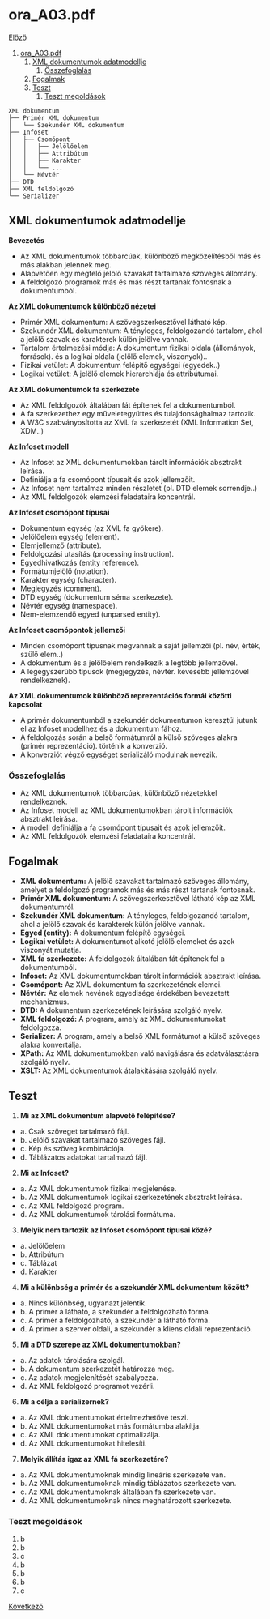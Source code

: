 # ora_A03.pdf

[Előző](2.md)

1. [ora\_A03.pdf](#ora_a03pdf)
   1. [XML dokumentumok adatmodellje](#xml-dokumentumok-adatmodellje)
      1. [Összefoglalás](#összefoglalás)
   2. [Fogalmak](#fogalmak)
   3. [Teszt](#teszt)
      1. [Teszt megoldások](#teszt-megoldások)


```
XML dokumentum
├── Primér XML dokumentum
│   └── Szekundér XML dokumentum
├── Infoset
│   ├── Csomópont
│   │   ├── Jelölőelem
│   │   ├── Attribútum
│   │   ├── Karakter
│   │   └── ...
│   └── Névtér
├── DTD
├── XML feldolgozó
└── Serializer
```

## XML dokumentumok adatmodellje

**Bevezetés**
- Az XML dokumentumok többarcúak, különböző megközelítésből más és más alakban jelennek meg.
- Alapvetően egy megfelő jelölő szavakat tartalmazó szöveges állomány.
- A feldolgozó programok más és más részt tartanak fontosnak a dokumentumból.

**Az XML dokumentumok különböző nézetei**
- Primér XML dokumentum: A szövegszerkesztővel látható kép.
- Szekundér XML dokumentum: A tényleges, feldolgozandó tartalom, ahol a jelölő szavak és karakterek külön jelölve vannak.
- Tartalom értelmezési módja: A dokumentum fizikai oldala (állományok, források). és a logikai oldala (jelölő elemek, viszonyok)..
- Fizikai vetület: A dokumentum felépítő egységei (egyedek..)
- Logikai vetület: A jelölő elemek hierarchiája és attribútumai.

**Az XML dokumentumok fa szerkezete**
- Az XML feldolgozók általában fát építenek fel a dokumentumból.
- A fa szerkezethez egy műveletegyüttes és tulajdonsághalmaz tartozik.
- A W3C szabványosította az XML fa szerkezetét (XML Information Set, XDM..)

**Az Infoset modell**
- Az Infoset az XML dokumentumokban tárolt információk absztrakt leírása.
- Definiálja a fa csomópont típusait és azok jellemzőit.
- Az Infoset nem tartalmaz minden részletet (pl. DTD elemek sorrendje..)
- Az XML feldolgozók elemzési feladataira koncentrál.

**Az Infoset csomópont típusai**
- Dokumentum egység (az XML fa gyökere).
- Jelölőelem egység (element).
- Elemjellemző (attribute).
- Feldolgozási utasítás (processing instruction).
- Egyedhivatkozás (entity reference).
- Formátumjelölő (notation).
- Karakter egység (character).
- Megjegyzés (comment).
- DTD egység (dokumentum séma szerkezete).
- Névtér egység (namespace).
- Nem-elemzendő egyed (unparsed entity).

**Az Infoset csomópontok jellemzői**
- Minden csomópont típusnak megvannak a saját jellemzői (pl. név, érték, szülő elem..)
- A dokumentum és a jelölőelem rendelkezik a legtöbb jellemzővel.
- A legegyszerűbb típusok (megjegyzés, névtér. kevesebb jellemzővel rendelkeznek).

**Az XML dokumentumok különböző reprezentációs formái közötti kapcsolat**
- A primér dokumentumból a szekundér dokumentumon keresztül jutunk el az Infoset modellhez és a dokumentum fához.
- A feldolgozás során a belső formátumról a külső szöveges alakra (primér reprezentáció). történik a konverzió.
- A konverziót végző egységet serializáló modulnak nevezik.

### Összefoglalás
- Az XML dokumentumok többarcúak, különböző nézetekkel rendelkeznek.
- Az Infoset modell az XML dokumentumokban tárolt információk absztrakt leírása.
- A modell definiálja a fa csomópont típusait és azok jellemzőit.
- Az XML feldolgozók elemzési feladataira koncentrál.

## Fogalmak

- **XML dokumentum:** A jelölő szavakat tartalmazó szöveges állomány, amelyet a feldolgozó programok más és más részt tartanak fontosnak.
- **Primér XML dokumentum:** A szövegszerkesztővel látható kép az XML dokumentumról.
- **Szekundér XML dokumentum:** A tényleges, feldolgozandó tartalom, ahol a jelölő szavak és karakterek külön jelölve vannak.
- **Egyed (entity):** A dokumentum felépítő egységei.
- **Logikai vetület:** A dokumentumot alkotó jelölő elemeket és azok viszonyát mutatja.
- **XML fa szerkezete:** A feldolgozók általában fát építenek fel a dokumentumból.
- **Infoset:** Az XML dokumentumokban tárolt információk absztrakt leírása.
- **Csomópont:** Az XML dokumentum fa szerkezetének elemei.
- **Névtér:** Az elemek nevének egyedisége érdekében bevezetett mechanizmus.
- **DTD:** A dokumentum szerkezetének leírására szolgáló nyelv.
- **XML feldolgozó:** A program, amely az XML dokumentumokat feldolgozza.
- **Serializer:** A program, amely a belső XML formátumot a külső szöveges alakra konvertálja.
- **XPath:** Az XML dokumentumokban való navigálásra és adatválasztásra szolgáló nyelv.
- **XSLT:** Az XML dokumentumok átalakítására szolgáló nyelv.

## Teszt

1. **Mi az XML dokumentum alapvető felépítése?**
- a. Csak szöveget tartalmazó fájl.
- b. Jelölő szavakat tartalmazó szöveges fájl.
- c. Kép és szöveg kombinációja.
- d. Táblázatos adatokat tartalmazó fájl.

2. **Mi az Infoset?**
- a. Az XML dokumentumok fizikai megjelenése.
- b. Az XML dokumentumok logikai szerkezetének absztrakt leírása.
- c. Az XML feldolgozó program.
- d. Az XML dokumentumok tárolási formátuma.

3. **Melyik nem tartozik az Infoset csomópont típusai közé?**
- a. Jelölőelem
- b. Attribútum
- c. Táblázat
- d. Karakter

4. **Mi a különbség a primér és a szekundér XML dokumentum között?**
- a. Nincs különbség, ugyanazt jelentik.
- b. A primér a látható, a szekundér a feldolgozható forma.
- c. A primér a feldolgozható, a szekundér a látható forma.
- d. A primér a szerver oldali, a szekundér a kliens oldali reprezentáció.

5. **Mi a DTD szerepe az XML dokumentumokban?**
- a. Az adatok tárolására szolgál.
- b. A dokumentum szerkezetét határozza meg.
- c. Az adatok megjelenítését szabályozza.
- d. Az XML feldolgozó programot vezérli.

6. **Mi a célja a serializernek?**
- a. Az XML dokumentumokat értelmezhetővé teszi.
- b. Az XML dokumentumokat más formátumba alakítja.
- c. Az XML dokumentumokat optimalizálja.
- d. Az XML dokumentumokat hitelesíti.

7. **Melyik állítás igaz az XML fá szerkezetére?**
- a. Az XML dokumentumoknak mindig lineáris szerkezete van.
- b. Az XML dokumentumoknak mindig táblázatos szerkezete van.
- c. Az XML dokumentumoknak általában fa szerkezete van.
- d. Az XML dokumentumoknak nincs meghatározott szerkezete.

### Teszt megoldások

1. b
2. b
3. c
4. b
5. b
6. b
7. c

[Következő](4.md)
